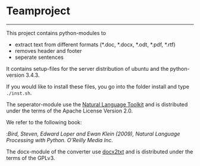 # Teamproject  
-------------

This project contains python-modules to
  * extract text from different formats (\*\.doc, \*\.docx, \*\.odt, \*\.pdf, \*\.rtf) 
  * removes header and footer
  * seperate sentences

It contains setup-files for the server distribution of ubuntu and the python-version 3.4.3.

If you would like to install these files, you go into the folder install and type ```./inst.sh```.

The seperator-module use the [Natural Language Toolkit](http://www.nltk.org/) and is distributed under the terms of the Apache License Version 2.0.

We refer to the following book:

:*Bird, Steven, Edward Loper and Ewan Klein (2009), Natural Language Processing with Python. O’Reilly Media Inc.*

The docx-module of the converter use [docx2txt](http://docx2txt.sourceforge.net/) and is distributed under the terms of the GPLv3.
